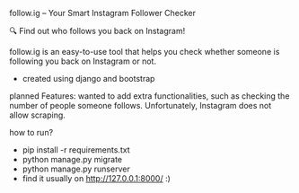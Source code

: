 follow.ig – Your Smart Instagram Follower Checker

🔍 Find out who follows you back on Instagram!

follow.ig is an easy-to-use tool that helps you check whether someone is following you back on Instagram or not.

- created using django and bootstrap

planned Features:
wanted to add extra functionalities, such as checking the number of people someone follows. Unfortunately, Instagram does not allow scraping.


how to run? 

- pip install -r requirements.txt
- python manage.py migrate
- python manage.py runserver
- find it usually on http://127.0.0.1:8000/ :) 
